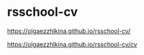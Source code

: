 # rsschool-cv

https://olgaezzhlkina.github.io/rsschool-cv/

https://olgaezzhlkina.github.io/rsschool-cv/cv
